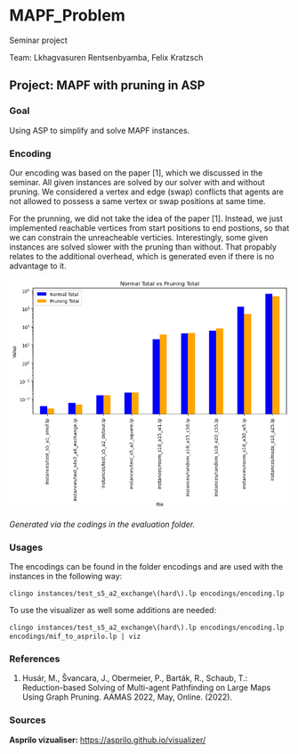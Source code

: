 # MAPF_Problem
Seminar project

Team: Lkhagvasuren Rentsenbyamba, Felix Kratzsch 
## Project: MAPF with pruning in ASP
### Goal
Using ASP to simplify and solve MAPF instances.

### Encoding
Our encoding was based on the paper [1], which we discussed in the seminar. All given instances are solved by our solver with and without pruning. We considered a vertex and edge (swap) conflicts that agents are not allowed to possess a same vertex or swap positions at same time. 
 
For the prunning, we did not take the idea of the paper [1]. Instead, we just implemented reachable vertices from start positions to end postions, so that we can constrain the unreacheable verticies. Interestingly, some given instances are solved slower with the pruning than without. That propably relates to the additional overhead, which is generated even if there is no advantage to it.

![](evaluation/comparison.png)

_Generated via the codings in the evaluation folder._

### Usages
The encodings can be found in the folder encodings and are used with the instances in the following way:
```
clingo instances/test_s5_a2_exchange\(hard\).lp encodings/encoding.lp
```

To use the visualizer as well some additions are needed:
```
clingo instances/test_s5_a2_exchange\(hard\).lp encodings/encoding.lp encodings/mif_to_asprilo.lp | viz
```

### References 
1.    Husár, M., Švancara, J., Obermeier, P., Barták, R., Schaub, T.: Reduction-based
   Solving of Multi-agent Pathfinding on Large Maps Using Graph Pruning. AAMAS
   2022, May, Online. (2022).

### Sources
**Asprilo vizualiser:** https://asprilo.github.io/visualizer/
